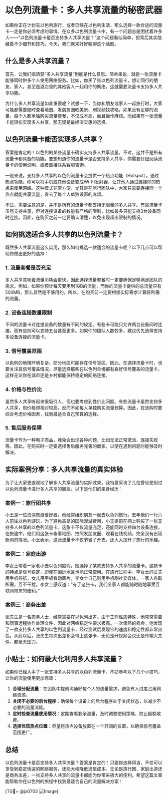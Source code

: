 # 以色列流量卡：多人共享流量的秘密武器

如果你正在计划去以色列旅行，或者已经在以色列生活，那么选择一款合适的流量卡一定是你必须考虑的事情。在众多以色列流量卡中，有一个问题总是困扰着许多人——“以色列流量卡是否支持多人共享流量？”这个问题看似简单，但背后其实隐藏着不少细节和技巧。今天，我们就来好好聊聊这个话题。

## 什么是多人共享流量？

首先，让我们搞清楚“多人共享流量”到底是什么意思。简单来说，就是一张流量卡能够同时供多个人使用网络服务。比如，你买了张以色列流量卡，想让同行的朋友、家人，甚至是酒店里的其他客人一起用你的网络，这就需要流量卡支持多人共享功能。

为什么多人共享流量如此重要呢？试想一下，当你和朋友或家人一起旅行时，大家可能都需要随时查看地图、发朋友圈晒美景、刷视频找攻略。如果没有足够的流量，每个人都单独购买流量套餐，不仅成本高，而且操作麻烦。而如果有一张流量卡能轻松实现多人共享，那无疑是最经济实惠的选择。

## 以色列流量卡能否实现多人共享？

答案是肯定的！以色列的某些流量卡确实支持多人共享流量。不过，这并不是所有流量卡都具备的功能。要想知道你的流量卡是否支持多人共享，你需要仔细阅读流量卡的使用说明，或者直接联系客服咨询。

一般来说，支持多人共享的以色列流量卡会提供一个热点功能（Hotspot）。通过热点功能，你可以将手机或其他设备变成Wi-Fi发射器，让其他人通过连接你的热点来使用网络。这种模式非常方便，尤其是在旅行团队中，大家只需要连接同一个热点就能共享流量，省去了每个人单独设置的麻烦。

不过，需要注意的是，并不是所有的流量卡都支持无限量的多人共享。有些流量卡虽然支持共享，但对连接设备的数量有严格的限制，比如最多只能支持3台设备同时连接。因此，在购买之前一定要确认清楚，以免出现超出限制的情况。

## 如何挑选适合多人共享的以色列流量卡？

既然多人共享流量这么实用，那么如何挑选一款适合的流量卡呢？以下几点可以帮助你做出更好的选择：

### 1. **流量套餐是否充足**
   多人共享意味着流量消耗会更快，因此选择流量套餐时一定要确保足够满足团队的需求。例如，如果你预计每天要用到1GB的流量，而你的流量卡提供的总流量只有500MB，那么显然是不够用的。所以，在购买前一定要根据实际需求计算好所需的流量。

### 2. **设备连接数量限制**
   不同的流量卡对连接设备的数量有不同的规定。有些卡可能只允许两台设备同时连接，而有些则可以支持五台甚至更多。如果你的团队人数较多，建议优先选择支持多设备连接的流量卡。

### 3. **信号覆盖范围**
   以色列的地理环境复杂，部分地区可能存在信号盲区。因此，在选择流量卡时，也要关注其信号覆盖情况。尽量选择那些在以色列全境都有良好信号覆盖的流量卡，这样无论你在城市还是乡村都能保持稳定的网络连接。

### 4. **价格与性价比**
   虽然多人共享听起来很吸引人，但也要考虑到性价比问题。有些流量卡虽然支持多人共享，但价格却相对较高，反而不如每人单独购买流量划算。因此，在选购时要综合考虑价格因素，找到最适合自己预算的选择。

### 5. **售后服务保障**
   流量卡作为一种电子商品，难免会出现各种问题，比如无法正常激活、连接失败等。因此，在购买时一定要选择售后服务完善的商家，以便在遇到问题时能够及时解决。

## 实际案例分享：多人共享流量的真实体验

为了让大家更直观地了解多人共享流量的实际效果，我特意采访了几位曾经使用过以色列流量卡进行多人共享的朋友。以下是他们的亲身经历：

### 案例一：旅行团共享
小王是一位资深旅游爱好者，他经常组织朋友一起去以色列旅行。去年他们一行六人前往以色列游玩，为了避免高昂的国际漫游费用，小王提前在网上购买了一张支持多人共享的以色列流量卡。这张卡不仅流量充足，还能同时支持四台设备连接。在旅途中，他们用这张卡查看地图、拍照发朋友圈、观看在线视频，完全没有出现断网的情况。小王表示，这张流量卡不仅节省了开支，还大大提升了旅行的乐趣。

### 案例二：家庭出游
李女士带着一家老小去以色列度假，她选择了某款支持多人共享的流量卡。这款卡的特点是信号稳定，即使在偏远地区也能正常使用。在旅行过程中，李女士的丈夫用手机导航，女儿用平板看动画片，李女士自己则用手机刷社交媒体，一家人各取所需，互不干扰。李女士感叹道：“有了这张卡，我们全家人都能随时随地享受互联网带来的便利。”

### 案例三：商务出差
张先生是一名商务人士，经常需要在以色列出差。由于工作性质特殊，他常常需要和同事远程协作处理文件，因此对网络稳定性要求极高。一次偶然的机会，他发现了一款支持多人共享的以色列流量卡，经过测试后发现它的速度和稳定性都非常出色。从此以后，张先生每次出差都会带上这张卡，无论是开视频会议还是传输大文件，都毫无压力。

## 小贴士：如何最大化利用多人共享流量？

如果你已经入手了一张支持多人共享的以色列流量卡，不妨参考以下几个小技巧，让你的流量使用更加高效：

1. **合理分配流量**：在团队中提前沟通好每个人的流量需求，避免有人过度占用网络资源。
2. **关闭不必要的后台程序**：确保每个设备上的后台程序处于关闭状态，以减少不必要的流量消耗。
3. **定时检查流量使用情况**：定期查看剩余流量，及时调整使用策略，防止超额收费。
4. **选择优质热点位置**：尽量将热点设备放置在一个开阔的位置，以确保信号覆盖范围更广。

## 总结

以色列流量卡是否支持多人共享流量？答案是肯定的！只要你选择得当，不仅可以享受到稳定快速的网络服务，还能大幅降低通信成本。无论是旅行团、家庭出游还是商务出差，一张支持多人共享的流量卡都能为你带来极大的便利。希望这篇文章能帮助你在以色列的旅程中找到最适合自己的流量解决方案！

[TG💪+ @jx0703 ![Image](https://github.com/user-attachments/assets/dbca1d08-cadb-493c-b0ec-ad6f7a83f270)]